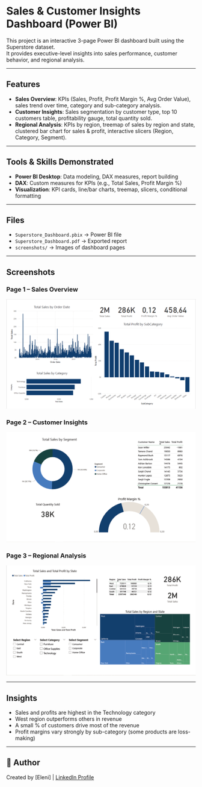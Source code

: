# Sales & Customer Insights Dashboard (Power BI)

This project is an interactive 3-page Power BI dashboard built using the Superstore dataset.  
It provides executive-level insights into sales performance, customer behavior, and regional analysis.

---

## Features
- **Sales Overview**: KPIs (Sales, Profit, Profit Margin %, Avg Order Value), sales trend over time, category and sub-category analysis.
- **Customer Insights**: Sales segmentation by customer type, top 10 customers table, profitability gauge, total quantity sold.
- **Regional Analysis**: KPIs by region, treemap of sales by region and state, clustered bar chart for sales & profit, interactive slicers (Region, Category, Segment).

---

## Tools & Skills Demonstrated
- **Power BI Desktop**: Data modeling, DAX measures, report building
- **DAX**: Custom measures for KPIs (e.g., Total Sales, Profit Margin %)
- **Visualization**: KPI cards, line/bar charts, treemap, slicers, conditional formatting

---

## Files
- `Superstore_Dashboard.pbix` → Power BI file
- `Superstore_Dashboard.pdf` → Exported report
- `screenshots/` → Images of dashboard pages

---

## Screenshots
### Page 1 – Sales Overview
![Sales Overview](screenshots/page1_sales_overview.png)  

### Page 2 – Customer Insights
![Customer Insights](screenshots/page2_customer_insights.png)

### Page 3 – Regional Analysis
![Regional Analysis](screenshots/page3_regional_analysis.png)

---

## Insights
- Sales and profits are highest in the Technology category
- West region outperforms others in revenue
- A small % of customers drive most of the revenue
- Profit margins vary strongly by sub-category (some products are loss-making)

---

## 👤 Author
Created by [Eleni] | [LinkedIn Profile](https://www.linkedin.com/in/eleniandreikou/)